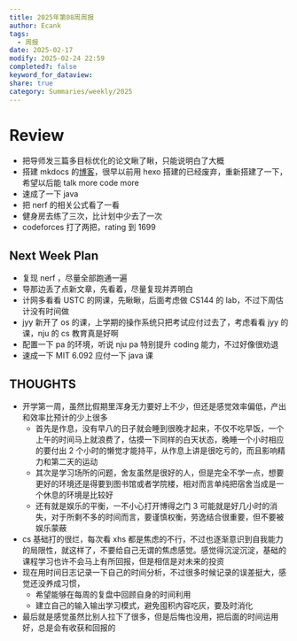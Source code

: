 ```yaml
---
title: 2025年第08周周报
author: Ecank
tags:
  - 周报
date: 2025-02-17
modify: 2025-02-24 22:59
completed?: false
keyword_for_dataview: 
share: true
category: Summaries/weekly/2025
---
```


# Review
* 把导师发三篇多目标优化的论文瞅了瞅，只能说明白了大概 
* 搭建 mkdocs 的[博客]([Ecank的小屋](https://ecankk.github.io/))，很早以前用 hexo 搭建的已经废弃，重新搭建了一下，希望以后能 talk more code more 
* 速成了一下 java 
* 把 nerf 的相关公式看了一看 
* 健身房去练了三次，比计划中少去了一次
* codeforces 打了两把，rating 到 1699
## Next Week Plan
* 复现 nerf ，尽量全部跑通一遍
* 导那边丢了点新文章，先看着，尽量复现并弄明白
* 计网多看看 USTC 的网课，先瞅瞅，后面考虑做 CS144 的 lab，不过下周估计没有时间做
* jyy 新开了 os 的课，上学期的操作系统只把考试应付过去了，考虑看看 jyy 的课，nju 的 cs 教育真是好啊
* 配置一下 pa 的环境，听说 nju pa 特别提升 coding 能力，不过好像很劝退
* 速成一下 MIT 6.092 应付一下 java 课
## THOUGHTS
* 开学第一周，虽然比假期里浑身无力要好上不少，但还是感觉效率偏低，产出和效率比预计的少上很多
	* 首先是作息，没有早八的日子就会睡到很晚才起来，不仅不吃早饭，一个上午的时间马上就浪费了，估摸一下同样的白天状态，晚睡一个小时相应的要付出 2 个小时的懒觉才能持平，从作息上讲是很吃亏的，而且影响精力和第二天的运动
	* 其次是学习场所的问题，舍友虽然是很好的人，但是完全不学一点，想要更好的环境还是得要到图书馆或者学院楼，相对而言单纯把宿舍当成是一个休息的环境是比较好
	* 还有就是娱乐的平衡，一不小心打开博得之门 3 可能就是好几小时的消失，对于所剩不多的时间而言，要谨慎权衡，劳逸结合很重要，但不要被娱乐蒙蔽
* cs 基础打的很烂，每次看 xhs 都是焦虑的不行，不过也逐渐意识到自我能力的局限性，就这样了，不要给自己无谓的焦虑感觉。感觉得沉淀沉淀，基础的课程学习也许不会马上有所回报，但是相信是对未来的投资
* 现在用时间日志记录一下自己的时间分析，不过很多时候记录的误差挺大，感觉还没养成习惯，
	* 希望能够在每周的复盘中回顾自身的时间利用
	* 建立自己的输入输出学习模式，避免囤积内容吃灰，要及时消化
* 最后就是感觉虽然比别人拉下了很多，但是后悔也没用，把后面的时间运用好，总是会有收获和回报的	  



